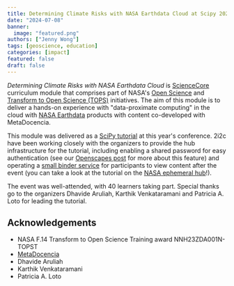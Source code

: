 ```yaml
---
title: Determining Climate Risks with NASA Earthdata Cloud at Scipy 2024 
date: "2024-07-08"
banner:
  image: "featured.png"
authors: ["Jenny Wong"]
tags: [geoscience, education]
categories: [impact]
featured: false
draft: false
---
```


*Determining Climate Risks with NASA Earthdata Cloud* is [ScienceCore](https://www.nasa.gov/centers-and-facilities/marshall/nasa-boosts-open-science-through-innovative-training/) curriculum module that comprises part of NASA's [Open Science](https://science.nasa.gov/open-science-overview) and [Transform to Open Science (TOPS)](https://nasa.github.io/Transform-to-Open-Science/) initiatives. The aim of this module is to deliver a hands-on experience with "data-proximate computing" in the cloud with [NASA Earthdata](https://www.earthdata.nasa.gov/) products with content co-developed with MetaDocencia.

This module was delivered as a [SciPy tutorial](https://cfp.scipy.org/2024/talk/3DVH7S/) at this year's conference. 2i2c have been working closely with the organizers to provide the hub infrastructure for the tutorial, including enabling a shared password for easy authentication (see our [Openscapes post](/blog/2024/openscapes-sbg-workshop/index) for more about this feature) and operating a [small binder service](/blog/2024/nasa-ephemeral-hubs/index) for participants to view content after the event (you can take a look at the tutorial on the [NASA ephemeral hub](https://binder.opensci.2i2c.cloud/v2/gh/ScienceCore/scipy-2024-climaterisk/HEAD?labpath=00_Introduction_Setup%2F01_Initial_Setup.ipynb)!).

The event was well-attended, with 40 learners taking part. Special thanks go to the organizers Dhavide Aruliah, Karthik Venkataramani and Patricia A. Loto for leading the tutorial.

## Acknowledgements

- NASA F.14 Transform to Open Science Training award NNH23ZDA001N-TOPST
- [MetaDocencia](https://www.metadocencia.org/en/proyecto/nasa-2i2c/)
- Dhavide Aruliah
- Karthik Venkataramani
- Patricia A. Loto
